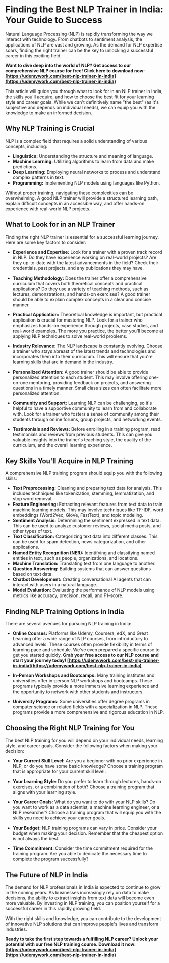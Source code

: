 # Finding the Best NLP Trainer in India: Your Guide to Success

Natural Language Processing (NLP) is rapidly transforming the way we interact with technology. From chatbots to sentiment analysis, the applications of NLP are vast and growing. As the demand for NLP expertise soars, finding the right trainer can be the key to unlocking a successful career in this exciting field.

**Want to dive deep into the world of NLP? Get access to our comprehensive NLP course for free! Click here to download now: [https://udemywork.com/best-nlp-trainer-in-india](https://udemywork.com/best-nlp-trainer-in-india)**

This article will guide you through what to look for in an NLP trainer in India, the skills you'll acquire, and how to choose the best fit for your learning style and career goals. While we can't definitively name "the best" (as it's subjective and depends on individual needs), we can equip you with the knowledge to make an informed decision.

## Why NLP Training is Crucial

NLP is a complex field that requires a solid understanding of various concepts, including:

*   **Linguistics:** Understanding the structure and meaning of language.
*   **Machine Learning:** Utilizing algorithms to learn from data and make predictions.
*   **Deep Learning:** Employing neural networks to process and understand complex patterns in text.
*   **Programming:** Implementing NLP models using languages like Python.

Without proper training, navigating these complexities can be overwhelming. A good NLP trainer will provide a structured learning path, explain difficult concepts in an accessible way, and offer hands-on experience with real-world NLP projects.

## What to Look for in an NLP Trainer

Finding the right NLP trainer is essential for a successful learning journey. Here are some key factors to consider:

*   **Experience and Expertise:** Look for a trainer with a proven track record in NLP. Do they have experience working on real-world projects? Are they up-to-date with the latest advancements in the field? Check their credentials, past projects, and any publications they may have.

*   **Teaching Methodology:** Does the trainer offer a comprehensive curriculum that covers both theoretical concepts and practical applications? Do they use a variety of teaching methods, such as lectures, demonstrations, and hands-on exercises? A good trainer should be able to explain complex concepts in a clear and concise manner.

*   **Practical Application:** Theoretical knowledge is important, but practical application is crucial for mastering NLP. Look for a trainer who emphasizes hands-on experience through projects, case studies, and real-world examples. The more you practice, the better you'll become at applying NLP techniques to solve real-world problems.

*   **Industry Relevance:** The NLP landscape is constantly evolving. Choose a trainer who stays abreast of the latest trends and technologies and incorporates them into their curriculum. This will ensure that you're learning skills that are in demand in the industry.

*   **Personalized Attention:** A good trainer should be able to provide personalized attention to each student. This may involve offering one-on-one mentoring, providing feedback on projects, and answering questions in a timely manner. Small class sizes can often facilitate more personalized attention.

*   **Community and Support:** Learning NLP can be challenging, so it's helpful to have a supportive community to learn from and collaborate with. Look for a trainer who fosters a sense of community among their students through online forums, group projects, and networking events.

*   **Testimonials and Reviews:** Before enrolling in a training program, read testimonials and reviews from previous students. This can give you valuable insights into the trainer's teaching style, the quality of the curriculum, and the overall learning experience.

## Key Skills You'll Acquire in NLP Training

A comprehensive NLP training program should equip you with the following skills:

*   **Text Preprocessing:** Cleaning and preparing text data for analysis. This includes techniques like tokenization, stemming, lemmatization, and stop word removal.
*   **Feature Engineering:** Extracting relevant features from text data to train machine learning models. This may involve techniques like TF-IDF, word embeddings (Word2Vec, GloVe, FastText), and topic modeling.
*   **Sentiment Analysis:** Determining the sentiment expressed in text data. This can be used to analyze customer reviews, social media posts, and other types of text.
*   **Text Classification:** Categorizing text data into different classes. This can be used for spam detection, news categorization, and other applications.
*   **Named Entity Recognition (NER):** Identifying and classifying named entities in text, such as people, organizations, and locations.
*   **Machine Translation:** Translating text from one language to another.
*   **Question Answering:** Building systems that can answer questions based on text data.
*   **Chatbot Development:** Creating conversational AI agents that can interact with users in a natural language.
*   **Model Evaluation:** Evaluating the performance of NLP models using metrics like accuracy, precision, recall, and F1-score.

## Finding NLP Training Options in India

There are several avenues for pursuing NLP training in India:

*   **Online Courses:** Platforms like Udemy, Coursera, edX, and Great Learning offer a wide range of NLP courses, from introductory to advanced levels. These courses often provide flexibility in terms of learning pace and schedule.  We've even prepared a specific course to get you started quickly. **Grab your free access to our NLP course and start your journey today! [https://udemywork.com/best-nlp-trainer-in-india](https://udemywork.com/best-nlp-trainer-in-india)**

*   **In-Person Workshops and Bootcamps:** Many training institutes and universities offer in-person NLP workshops and bootcamps. These programs typically provide a more immersive learning experience and the opportunity to network with other students and instructors.

*   **University Programs:** Some universities offer degree programs in computer science or related fields with a specialization in NLP. These programs provide a more comprehensive and rigorous education in NLP.

## Choosing the Right NLP Training for You

The best NLP training for you will depend on your individual needs, learning style, and career goals. Consider the following factors when making your decision:

*   **Your Current Skill Level:** Are you a beginner with no prior experience in NLP, or do you have some basic knowledge? Choose a training program that is appropriate for your current skill level.

*   **Your Learning Style:** Do you prefer to learn through lectures, hands-on exercises, or a combination of both? Choose a training program that aligns with your learning style.

*   **Your Career Goals:** What do you want to do with your NLP skills? Do you want to work as a data scientist, a machine learning engineer, or a NLP researcher? Choose a training program that will equip you with the skills you need to achieve your career goals.

*   **Your Budget:** NLP training programs can vary in price. Consider your budget when making your decision. Remember that the cheapest option is not always the best.

*   **Time Commitment:** Consider the time commitment required for the training program. Are you able to dedicate the necessary time to complete the program successfully?

##  The Future of NLP in India

The demand for NLP professionals in India is expected to continue to grow in the coming years. As businesses increasingly rely on data to make decisions, the ability to extract insights from text data will become even more valuable. By investing in NLP training, you can position yourself for a successful career in this rapidly growing field.

With the right skills and knowledge, you can contribute to the development of innovative NLP solutions that can improve people's lives and transform industries.

**Ready to take the first step towards a fulfilling NLP career? Unlock your potential with our free NLP training course. Download it now: [https://udemywork.com/best-nlp-trainer-in-india](https://udemywork.com/best-nlp-trainer-in-india)**
